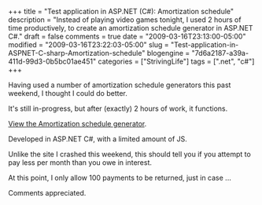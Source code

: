 +++
title = "Test application in ASP.NET (C#): Amortization schedule"
description = "Instead of playing video games tonight, I used 2 hours of time productively, to create an amortization schedule generator in ASP.NET C#."
draft = false
comments = true
date = "2009-03-16T23:13:00-05:00"
modified = "2009-03-16T23:22:03-05:00"
slug = "Test-application-in-ASPNET-C-sharp-Amortization-schedule"
blogengine = "7d6a2187-a39a-411d-99d3-0b5bc01ae451"
categories = ["StrivingLife"]
tags = [".net", "c#"]
+++

<p>
Having used a number of amortization schedule generators this past weekend, I thought I could do better.
</p>
<p>
It&#39;s still in-progress, but after (exactly) 2 hours of work, it functions.
</p>
<p>
<a href="http://jamesrskemp.com/testing/asp.net/Amortization.aspx">View the Amortization schedule generator</a>.
</p>
<p>
Developed in ASP.NET C#, with a limited amount of JS.
</p>
<p>
Unlike the site I crashed this weekend, this should tell you if you attempt to pay less per month than you owe in interest.
</p>
<p>
At this point, I only allow 100 payments to be returned, just in case ...
</p>
<p>
Comments appreciated.
</p>

